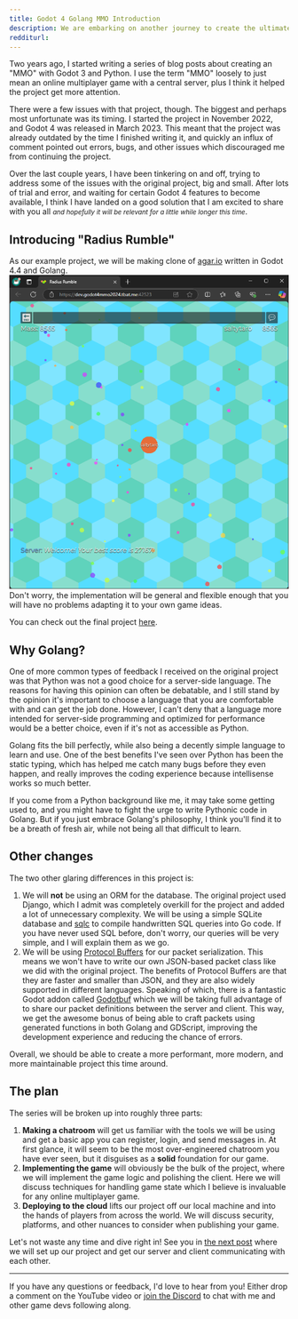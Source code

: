 ```yaml
---
title: Godot 4 Golang MMO Introduction
description: We are embarking on another journey to create the ultimate MMO with Godot 4 and Golang!
redditurl: 
---
```


Two years ago, I started writing a series of blog posts about creating an "MMO" with Godot 3 and Python. I use the term "MMO" loosely to just mean an online multiplayer game with a central server, plus I think it helped the project get more attention.

There were a few issues with that project, though. The biggest and perhaps most unfortunate was its timing. I started the project in November 2022, and Godot 4 was released in March 2023. This meant that the project was already outdated by the time I finished writing it, and quickly an influx of comment pointed out errors, bugs, and other issues which discouraged me from continuing the project.

Over the last couple years, I have been tinkering on and off, trying to address some of the issues with the original project, big and small. After lots of trial and error, and waiting for certain Godot 4 features to become available, I think I have landed on a good solution that I am excited to share with you all <small>*and hopefully it will be relevant for a little while longer this time*</small>.

## Introducing "Radius Rumble"
As our example project, we will be making clone of [agar.io](https://agar.io) written in Godot 4.4 and Golang.
![Radius Rumble](/assets/css/images/posts/2024/11/08/screenshot.png)
Don't worry, the implementation will be general and flexible enough that you will have no problems adapting it to your own game ideas.

You can check out the final project [here](https://dev.godot4mmo2024.tbat.me:42523).

## Why Golang?
One of more common types of feedback I received on the original project was that Python was not a good choice for a server-side language. The reasons for having this opinion can often be debatable, and I still stand by the opinion it's important to choose a language that you are comfortable with and can get the job done. However, I can't deny that a language more intended for server-side programming and optimized for performance would be a better choice, even if it's not as accessible as Python.

Golang fits the bill perfectly, while also being a decently simple language to learn and use. One of the best benefits I've seen over Python has been the static typing, which has helped me catch many bugs before they even happen, and really improves the coding experience because intellisense works so much better.

If you come from a Python background like me, it may take some getting used to, and you might have to fight the urge to write Pythonic code in Golang. But if you just embrace Golang's philosophy, I think you'll find it to be a breath of fresh air, while not being all that difficult to learn.

## Other changes
The two other glaring differences in this project is:
1. We will **not** be using an ORM for the database. The original project used Django, which I admit was completely overkill for the project and added a lot of unnecessary complexity. We will be using a simple SQLite database and [sqlc](https://sqlc.dev) to compile handwritten SQL queries into Go code. If you have never used SQL before, don't worry, our queries will be very simple, and I will explain them as we go.
2. We will be using [Protocol Buffers](https://protobuf.dev) for our packet serialization. This means we won't have to write our own JSON-based packet class like we did with the original project. The benefits of Protocol Buffers are that they are faster and smaller than JSON, and they are also widely supported in different languages. Speaking of which, there is a fantastic Godot addon called [Godotbuf](https://github.com/oniksan/godobuf) which we will be taking full advantage of to share our packet definitions between the server and client. This way, we get the awesome bonus of being able to craft packets using generated functions in both Golang and GDScript, improving the development experience and reducing the chance of errors.

Overall, we should be able to create a more performant, more modern, and more maintainable project this time around.

## The plan
The series will be broken up into roughly three parts:
1. **Making a chatroom** will get us familiar with the tools we will be using and get a basic app you can register, login, and send messages in. At first glance, it will seem to be the most over-engineered chatroom you have ever seen, but it disguises as a **solid** foundation for our game.
2. **Implementing the game** will obviously be the bulk of the project, where we will implement the game logic and polishing the client. Here we will discuss techniques for handling game state which I believe is invaluable for any online multiplayer game.
3. **Deploying to the cloud** lifts our project off our local machine and into the hands of players from across the world. We will discuss security, platforms, and other nuances to consider when publishing your game.

Let's not waste any time and dive right in! See you in [the next post](/2024/11/08/godot-golang-mmo-part-1) where we will set up our project and get our server and client communicating with each other.

---

If you have any questions or feedback, I'd love to hear from you! Either drop a comment on the YouTube video or [join the Discord](https://discord.gg/tzUpXtTPRd) to chat with me and other game devs following along.
